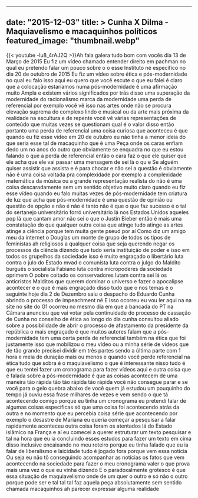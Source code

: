 
---
date: "2015-12-03"
title: > 
    Cunha X Dilma - Maquiavelismo e macaquinhos políticos
featured_image: "thumbnail.webp"
---
{{< youtube -lu8_4rAJ2Q >}}Ah fala galera tudo bom com vocês dia 13
de Março de 2015 Eu fiz um vídeo chamado
entender direito em pachman no qual eu
pretendo falar um pouco sobre o o esse
Instituto né específico no dia 20 de
outubro de 2015 Eu fiz um vídeo sobre
ética e pós-modernidade no qual eu falo
isso aqui eu quero que você escute o que
eu falei é claro que a colocação
estaríamos numa pós-modernidade é uma
afirmação muito Ampla e existem vários
significados por trás disso uma
superação da modernidade do racionalismo
marca da modernidade uma perda de
referencial por exemplo você vê isso nas
artes onde não se procura elevação
suprema do complexo lindo e musical ou
da arte mais próxima da realidade na
escultura e de repente você vê várias
representações de conteúdo que muitas
vezes se questionam qual é o valor disso
então portanto uma perda de referencial
uma coisa curiosa que aconteceu é que
quando eu fiz esse vídeo em 20 de
outubro eu não tinha a menor ideia do
que seria esse tal de macaquinho que é
uma Peça onde os caras enfiam dedo um no
anos do outro que obviamente se enquadra
no que eu estou falando o que a perda de
referencial então o cara faz o que ele
quiser que ele acha que ele vai passar
uma mensagem de sei lá o qu e Se alguém
quiser assistir que assista e é para
chocar e não sei
a questão é obviamente não é uma coisa
voltada pra complexidade por exemplo a
complexidade matemática da música ou a
grande representação realista do não é
uma coisa descaradamente sem um sentido
objetivo muito claro quando eu fiz esse
vídeo quando eu falo muitas vezes de
pós-modernidade tem criatura de luz que
acha que pós-modernidade é uma questão
de opinião ou questão de opção e não é
não é tanto não é que o que faz sucesso
é o tal do sertanejo universitário forró
universitário lá nos Estados Unidos
aqueles pop lá que cantam amor não sei o
que o Justin Bieber então é mais uma
constatação do que qualquer outra coisa
que atinge tudo atinge as artes atinge a
ciência porque tem muita gente pseud por
aí Como diz um amigo meu da internet o
Douglas um monte de grupo de todos os
tipos de feministas ah religiosos a
qualquer coisa que seja querendo negar
os processos da ciência dizendo que tudo
seria instituição de poder e isso em
todos os grupelhos da sociedade isso é
muito engraçado o libertário luta contra
o julo do Estado mvad o comunista luta
contra o julgo do Maldito burguês o
socialista Fabiano luta contra
micropoderes da sociedade oprimem O
pobre coitado os conservadores lutam
contra sei lá os anticristos Malditos
que querem dominar o universo e fazer o
apocalipse acontecer e o que é mais
engraçado disso tudo que o nos temas é o
seguinte hoje dia 2 de Dezembro saiu o
despacho do Eduardo Cunha abrindo o
processo de impeachment né E isso
ocorreu eu vou ler aqui na na site no
site do G1 ocorreu no mesmo dia em que a
bancada do PT na Câmara anunciou que vai
votar pela continuidade do processo de
cassação de Cunha no conselho de ética
ao longo do dia cunha consultou aliado
sobre a possibilidade de abrir o
processo de afastamento da presidente da
república o mais engraçado é que muitos
autores falam que a pós-modernidade tem
uma certa perda de referencial também na
ética que foi justamente isso que
mobilizou o meu vídeo ou a minha série
de vídeos que de tão grande precisei
dividir em três partes sendo a última
parte com 1 hora e meia de duração mais
ou menos e quando você perde referencial
na ética tudo que sobra é o
maquiavelismo o que é interessante nisso
tudo é que eu tentei fazer um cronograma
para fazer vídeos aqui e outra coisa que
é falada sobre a pós-modernidade é que
as coisas acontecem de uma maneira tão
rápida tão tão rápida tão rápida você
não consegue parar e se você para o gelo
quebra abaixo de você quem já estudou um
pouquinho do tempo já ouviu essa frase
milhares de vezes e vem sendo o que tá
acontecendo comigo porque eu tinha um
cronograma eu pretendi falar de algumas
coisas específicas só que uma coisa foi
acontecendo atrás da outra e no momento
que eu percebia coisa série que
acontecendo por exemplo o desastre de
Mariana eu queria começar a pesquisar a
falar rapidamente aconteceu outra coisa
foram os atentados lá do Estado islâmico
na França e aí eu comecei a querer
estruturar um texto pesquisar e tal na
hora que eu ia concluindo esses estudos
para fazer um texto em cima disso
inclusive encaixando no meu roteiro
porque eu tinha falado que eu ia falar
de liberalismo e
laicidade tudo é jogado fora porque vem
essa notícia Ou seja eu não tô
conseguindo acompanhar as notícias os
fatos que vem acontecendo na sociedade
para fazer o meu cronograma valer o que
prova mais uma vez o que eu vinha
dizendo E o paradoxalmente grotesco é
que essa situação de maquiavelismo onde
de um quer o outro e só não o
outro porque pode ser e tal tal
tal faz aquela peça absolutamente sem
sentido chamada macaquinhos
ah parecer expressar alguma
realidade